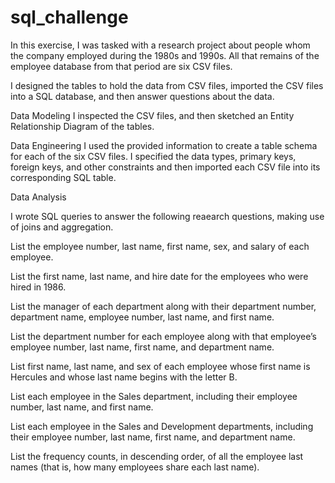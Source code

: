 # sql_challenge

In this exercise, I was tasked with a research project about people whom the company employed during the 1980s and 1990s. 
All that remains of the employee database from that period are six CSV files.

I designed the tables to hold the data from CSV files, imported the CSV files into a SQL database, and then answer questions about the data.

Data Modeling
I inspected the CSV files, and then sketched an Entity Relationship Diagram of the tables.

Data Engineering
I used the provided information to create a table schema for each of the six CSV files. 
I specified the data types, primary keys, foreign keys, and other constraints and then imported each CSV file into its corresponding SQL table.

Data Analysis

I wrote SQL queries to answer the following reaearch questions, making use of joins and aggregation.

List the employee number, last name, first name, sex, and salary of each employee.

List the first name, last name, and hire date for the employees who were hired in 1986.

List the manager of each department along with their department number, department name, employee number, last name, and first name.

List the department number for each employee along with that employee’s employee number, last name, first name, and department name.

List first name, last name, and sex of each employee whose first name is Hercules and whose last name begins with the letter B.

List each employee in the Sales department, including their employee number, last name, and first name.

List each employee in the Sales and Development departments, including their employee number, last name, first name, and department name.

List the frequency counts, in descending order, of all the employee last names (that is, how many employees share each last name).
